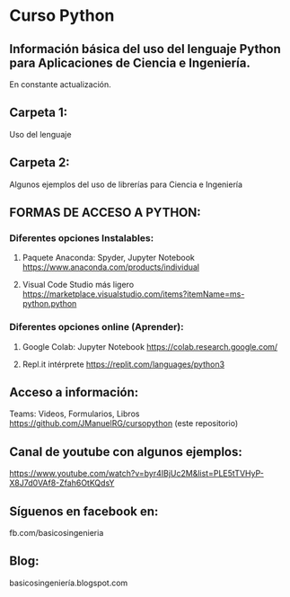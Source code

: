 # Curso Python
## Información básica del uso del lenguaje Python para Aplicaciones de Ciencia e Ingeniería.
En constante actualización.
## Carpeta 1:
Uso del lenguaje

## Carpeta 2:
Algunos ejemplos del uso de librerías para Ciencia e Ingeniería

## FORMAS DE ACCESO A PYTHON:
### Diferentes opciones Instalables:
1.	Paquete Anaconda:
Spyder, Jupyter Notebook
https://www.anaconda.com/products/individual

2.	Visual Code Studio más ligero
https://marketplace.visualstudio.com/items?itemName=ms-python.python

### Diferentes opciones online (Aprender):

1.	Google Colab: Jupyter Notebook
https://colab.research.google.com/

2.	Repl.it intérprete
https://replit.com/languages/python3


## Acceso a información:
Teams: Videos, Formularios, Libros
https://github.com/JManuelRG/cursopython (este repositorio)

## Canal de youtube con algunos ejemplos:
https://www.youtube.com/watch?v=byr4IBjUc2M&list=PLE5tTVHyP-X8J7d0VAf8-Zfah6OtKQdsY

## Síguenos en facebook en:
fb.com/basicosingenieria

## Blog:
basicosingeniería.blogspot.com

